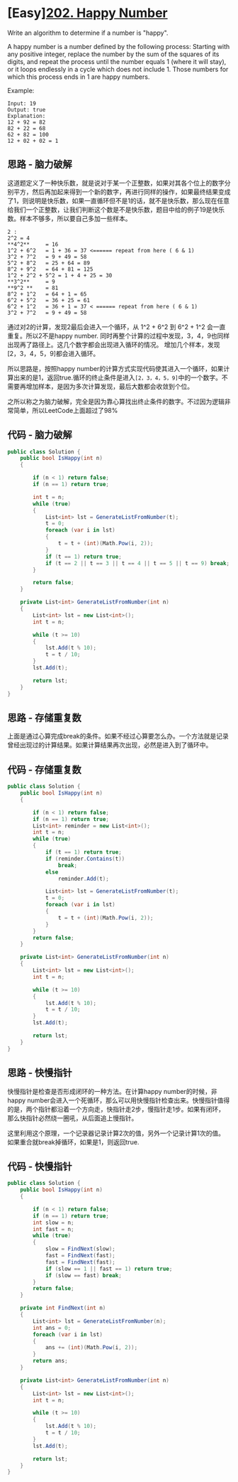 # [Easy][202. Happy Number](https://leetcode.com/problems/happy-number/)

Write an algorithm to determine if a number is "happy".

A happy number is a number defined by the following process: Starting with any positive integer, replace the number by the sum of the squares of its digits, and repeat the process until the number equals 1 (where it will stay), or it loops endlessly in a cycle which does not include 1. Those numbers for which this process ends in 1 are happy numbers.

Example:

```text
Input: 19
Output: true
Explanation:
12 + 92 = 82
82 + 22 = 68
62 + 82 = 100
12 + 02 + 02 = 1
```

## 思路 - 脑力破解

这道题定义了一种快乐数，就是说对于某一个正整数，如果对其各个位上的数字分别平方，然后再加起来得到一个新的数字，再进行同样的操作，如果最终结果变成了1，则说明是快乐数，如果一直循环但不是1的话，就不是快乐数，那么现在任意给我们一个正整数，让我们判断这个数是不是快乐数，题目中给的例子19是快乐数。样本不够多，所以要自己多加一些样本。

```text
2 :
2^2 = 4
**4^2**     = 16
1^2 + 6^2   = 1 + 36 = 37 <====== repeat from here ( 6 & 1)
3^2 + 7^2   = 9 + 49 = 58
5^2 + 8^2   = 25 + 64 = 89
8^2 + 9^2   = 64 + 81 = 125
1^2 + 2^2 + 5^2 = 1 + 4 + 25 = 30
**3^2**     = 9
**9^2 **    = 81
8^2 + 1^2   = 64 + 1 = 65
6^2 + 5^2   = 36 + 25 = 61
6^2 + 1^2   = 36 + 1 = 37 < ====== repeat from here ( 6 & 1)
3^2 + 7^2   = 9 + 49 = 58
```

通过对2的计算，发现2最后会进入一个循环，从 1^2 + 6^2 到 6^2 + 1^2 会一直重复。所以2不是happy number. 同时再整个计算的过程中发现，3，4，9也同样出现再了路径上。这几个数字都会出现进入循环的情况。
增加几个样本，发现[2，3，4，5，9]都会进入循环。

所以思路是，按照happy number的计算方式实现代码使其进入一个循环，如果计算出来的是1，返回true.循环的终止条件是进入`[2，3，4，5，9]`中的一个数字。不需要再增加样本，是因为多次计算发现，最后大数都会收敛到个位。

之所以称之为脑力破解，完全是因为靠心算找出终止条件的数字。不过因为逻辑非常简单，所以LeetCode上面超过了98%

## 代码 - 脑力破解

```csharp
public class Solution {
    public bool IsHappy(int n)
    {

        if (n < 1) return false;
        if (n == 1) return true;

        int t = n;
        while (true)
        {
            List<int> lst = GenerateListFromNumber(t);
            t = 0;
            foreach (var i in lst)
            {
                t = t + (int)(Math.Pow(i, 2));
            }
            if (t == 1) return true;
            if (t == 2 || t == 3 || t == 4 || t == 5 || t == 9) break;
        }

        return false;
    }

    private List<int> GenerateListFromNumber(int n)
    {
        List<int> lst = new List<int>();
        int t = n;

        while (t >= 10)
        {
            lst.Add(t % 10);
            t = t / 10;
        }
        lst.Add(t);

        return lst;
    }
}
```

## 思路 - 存储重复数

上面是通过心算完成break的条件。如果不经过心算要怎么办。一个方法就是记录曾经出现过的计算结果。如果计算结果再次出现，必然是进入到了循环中。

## 代码 - 存储重复数

```csharp
public class Solution {
    public bool IsHappy(int n)
    {

        if (n < 1) return false;
        if (n == 1) return true;
        List<int> reminder = new List<int>();
        int t = n;
        while (true)
        {
            if (t == 1) return true;
            if (reminder.Contains(t))
                break;
            else
                reminder.Add(t);

            List<int> lst = GenerateListFromNumber(t);
            t = 0;
            foreach (var i in lst)
            {
                t = t + (int)(Math.Pow(i, 2));
            }
        }
        return false;
    }

    private List<int> GenerateListFromNumber(int n)
    {
        List<int> lst = new List<int>();
        int t = n;

        while (t >= 10)
        {
            lst.Add(t % 10);
            t = t / 10;
        }
        lst.Add(t);

        return lst;
    }
}
```

## 思路 - 快慢指针

快慢指针是检查是否形成闭环的一种方法。在计算happy number的时候，非happy number会进入一个死循环，那么可以用快慢指针检查出来。快慢指针值得的是，两个指针都沿着一个方向走，快指针走2步，慢指针走1步。如果有闭环，那么快指针必然绕一圈吼，从后面追上慢指针。

这里利用这个原理，一个记录器记录计算2次的值，另外一个记录计算1次的值。如果重合就break掉循环，如果是1，则返回true.

## 代码 - 快慢指针

```csharp
public class Solution {
    public bool IsHappy(int n)
    {

        if (n < 1) return false;
        if (n == 1) return true;
        int slow = n;
        int fast = n;
        while (true)
        {
            slow = FindNext(slow);
            fast = FindNext(fast);
            fast = FindNext(fast);
            if (slow == 1 || fast == 1) return true;
            if (slow == fast) break;
        }
        return false;
    }

    private int FindNext(int n)
    {
        List<int> lst = GenerateListFromNumber(n);
        int ans = 0;
        foreach (var i in lst)
        {
            ans += (int)(Math.Pow(i, 2));
        }
        return ans;
    }

    private List<int> GenerateListFromNumber(int n)
    {
        List<int> lst = new List<int>();
        int t = n;

        while (t >= 10)
        {
            lst.Add(t % 10);
            t = t / 10;
        }
        lst.Add(t);

        return lst;
    }
}
```
